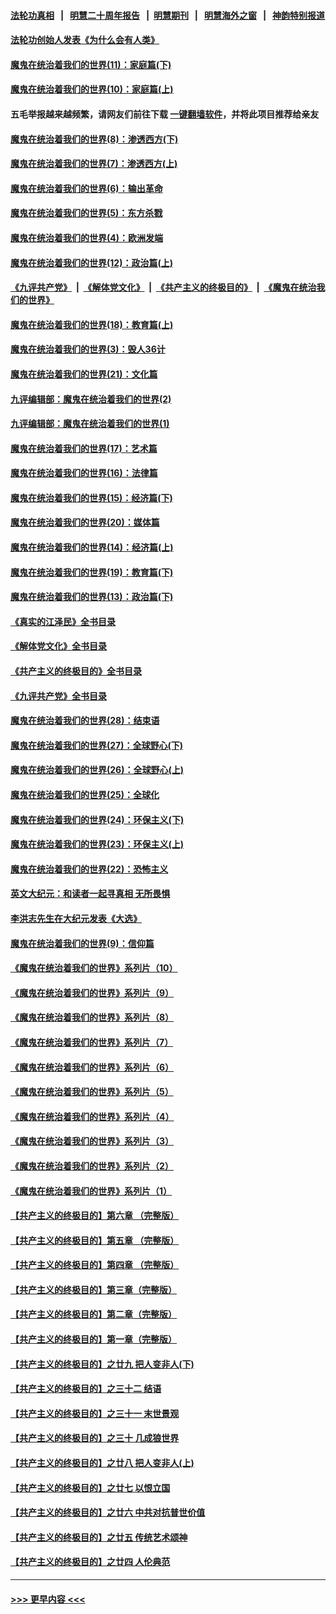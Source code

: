 #### [法轮功真相](https://github.com/gfw-breaker/truth/blob/master/README.md?t=0) &nbsp;&nbsp;|&nbsp;&nbsp; [明慧二十周年报告](https://github.com/gfw-breaker/mh-reports/blob/master/README.md?t=0) &nbsp;&nbsp;|&nbsp;&nbsp;[明慧期刊](https://github.com/gfw-breaker/mh-qikan) &nbsp;&nbsp;|&nbsp;&nbsp; [明慧海外之窗](https://github.com/gfw-breaker/mh-news/blob/master/README.md?t=0) &nbsp;&nbsp;|&nbsp;&nbsp; [神韵特别报道](https://github.com/gfw-breaker/mh-news/blob/master/shenyun.md?t=0)
#### [法轮功创始人发表《为什么会有人类》](../pages/nsc422/n13912117.md?t=04070943) 
#### [魔鬼在统治着我们的世界(11)：家庭篇(下)](../pages/nsc422/n10440961.md?t=04070943) 
#### [魔鬼在统治着我们的世界(10)：家庭篇(上)](../pages/nsc422/n10435448.md?t=04070943) 
#### 五毛举报越来越频繁，请网友们前往下载 [一键翻墙软件](https://github.com/gfw-breaker/ssr-accounts)，并将此项目推荐给亲友
#### [魔鬼在统治着我们的世界(8)：渗透西方(下)](../pages/nsc422/n10429603.md?t=04070943) 
#### [魔鬼在统治着我们的世界(7)：渗透西方(上)](../pages/nsc422/n10426013.md?t=04070943) 
#### [魔鬼在统治着我们的世界(6)：输出革命](../pages/nsc422/n10421536.md?t=04070943) 
#### [魔鬼在统治着我们的世界(5)：东方杀戮](../pages/nsc422/n10417707.md?t=04070943) 
#### [魔鬼在统治着我们的世界(4)：欧洲发端](../pages/nsc422/n10414890.md?t=04070943) 
#### [魔鬼在统治着我们的世界(12)：政治篇(上)](../pages/nsc422/n10444576.md?t=04070943) 
#### [《九评共产党》](https://github.com/begood0513/9ping.md/blob/master/README.md) &nbsp;|&nbsp; [《解体党文化》](../../../../jtdwh.md/blob/master/README.md)  &nbsp;|&nbsp; [《共产主义的终极目的》](../../../../gczydzjmd.md/blob/master/README.md) &nbsp;|&nbsp; [《魔鬼在统治我们的世界》](../../../../mgztzwmdsj.md/blob/master/README.md) 
#### [魔鬼在统治着我们的世界(18)：教育篇(上)](../pages/nsc422/n10526970.md?t=04070943) 
#### [魔鬼在统治着我们的世界(3)：毁人36计](../pages/nsc422/n10411583.md?t=04070943) 
#### [魔鬼在统治着我们的世界(21)：文化篇](../pages/nsc422/n10597706.md?t=04070943) 
#### [九评编辑部：魔鬼在统治着我们的世界(2)](../pages/nsc422/n10410036.md?t=04070943) 
#### [九评编辑部：魔鬼在统治着我们的世界(1)](../pages/nsc422/n10406825.md?t=04070943) 
#### [魔鬼在统治着我们的世界(17)：艺术篇](../pages/nsc422/n10499093.md?t=04070943) 
#### [魔鬼在统治着我们的世界(16)：法律篇](../pages/nsc422/n10485969.md?t=04070943) 
#### [魔鬼在统治着我们的世界(15)：经济篇(下)](../pages/nsc422/n10469975.md?t=04070943) 
#### [魔鬼在统治着我们的世界(20)：媒体篇](../pages/nsc422/n10586579.md?t=04070943) 
#### [魔鬼在统治着我们的世界(14)：经济篇(上)](../pages/nsc422/n10457370.md?t=04070943) 
#### [魔鬼在统治着我们的世界(19)：教育篇(下)](../pages/nsc422/n10564808.md?t=04070943) 
#### [魔鬼在统治着我们的世界(13)：政治篇(下)](../pages/nsc422/n10448270.md?t=04070943) 
#### [《真实的江泽民》全书目录](../pages/nsc422/n13721399.md?t=04070943) 
#### [《解体党文化》全书目录](../pages/nsc422/n13721157.md?t=04070943) 
#### [《共产主义的终极目的》全书目录](../pages/nsc422/n13721048.md?t=04070943) 
#### [《九评共产党》全书目录](../pages/nsc422/n13708085.md?t=04070943) 
#### [魔鬼在统治着我们的世界(28)：结束语](../pages/nsc422/n10936246.md?t=04070943) 
#### [魔鬼在统治着我们的世界(27)：全球野心(下)](../pages/nsc422/n10928319.md?t=04070943) 
#### [魔鬼在统治着我们的世界(26)：全球野心(上)](../pages/nsc422/n10900318.md?t=04070943) 
#### [魔鬼在统治着我们的世界(25)：全球化](../pages/nsc422/n10788205.md?t=04070943) 
#### [魔鬼在统治着我们的世界(24)：环保主义(下)](../pages/nsc422/n10695307.md?t=04070943) 
#### [魔鬼在统治着我们的世界(23)：环保主义(上)](../pages/nsc422/n10688613.md?t=04070943) 
#### [魔鬼在统治着我们的世界(22)：恐怖主义](../pages/nsc422/n10614727.md?t=04070943) 
#### [英文大纪元：和读者一起寻真相 无所畏惧](../pages/nsc422/n12542027.md?t=04070943) 
#### [李洪志先生在大纪元发表《大选》](../pages/nsc422/n12534746.md?t=04070943) 
#### [魔鬼在统治着我们的世界(9)：信仰篇](../pages/nsc422/n10432159.md?t=04070943) 
#### [《魔鬼在统治着我们的世界》系列片（10）](../pages/nsc422/n12292670.md?t=04070943) 
#### [《魔鬼在统治着我们的世界》系列片（9）](../pages/nsc422/n12290859.md?t=04070943) 
#### [《魔鬼在统治着我们的世界》系列片（8）](../pages/nsc422/n12287445.md?t=04070943) 
#### [《魔鬼在统治着我们的世界》系列片（7）](../pages/nsc422/n12283425.md?t=04070943) 
#### [《魔鬼在统治着我们的世界》系列片（6）](../pages/nsc422/n12282314.md?t=04070943) 
#### [《魔鬼在统治着我们的世界》系列片（5）](../pages/nsc422/n12281419.md?t=04070943) 
#### [《魔鬼在统治着我们的世界》系列片（4）](../pages/nsc422/n12274024.md?t=04070943) 
#### [《魔鬼在统治着我们的世界》系列片（3）](../pages/nsc422/n12271322.md?t=04070943) 
#### [《魔鬼在统治着我们的世界》系列片（2）](../pages/nsc422/n12269049.md?t=04070943) 
#### [《魔鬼在统治着我们的世界》系列片（1）](../pages/nsc422/n12267575.md?t=04070943) 
#### [【共产主义的终极目的】第六章 （完整版）](../pages/nsc422/n11428913.md?t=04070943) 
#### [【共产主义的终极目的】第五章 （完整版）](../pages/nsc422/n11428912.md?t=04070943) 
#### [【共产主义的终极目的】第四章 （完整版）](../pages/nsc422/n11428907.md?t=04070943) 
#### [【共产主义的终极目的】第三章（完整版）](../pages/nsc422/n11428848.md?t=04070943) 
#### [【共产主义的终极目的】第二章（完整版）](../pages/nsc422/n11428831.md?t=04070943) 
#### [【共产主义的终极目的】第一章（完整版）](../pages/nsc422/n11417651.md?t=04070943) 
#### [【共产主义的终极目的】之廿九 把人变非人(下)](../pages/nsc422/n11344140.md?t=04070943) 
#### [【共产主义的终极目的】之三十二 结语](../pages/nsc422/n11360535.md?t=04070943) 
#### [【共产主义的终极目的】之三十一 末世景观](../pages/nsc422/n11351129.md?t=04070943) 
#### [【共产主义的终极目的】之三十 几成狼世界](../pages/nsc422/n11348280.md?t=04070943) 
#### [【共产主义的终极目的】之廿八 把人变非人(上)](../pages/nsc422/n11340492.md?t=04070943) 
#### [【共产主义的终极目的】之廿七 以恨立国](../pages/nsc422/n11336944.md?t=04070943) 
#### [【共产主义的终极目的】之廿六 中共对抗普世价值](../pages/nsc422/n11324785.md?t=04070943) 
#### [【共产主义的终极目的】之廿五 传统艺术颂神](../pages/nsc422/n11296396.md?t=04070943) 
#### [【共产主义的终极目的】之廿四 人伦典范](../pages/nsc422/n11296397.md?t=04070943) 

----
#### [ >>> 更早内容 <<< ](../indexes/nsc422-earlier.md)
